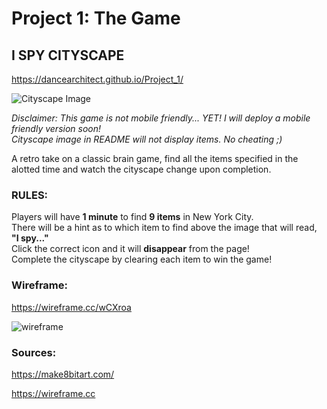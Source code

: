 # Project 1: The Game

## I SPY CITYSCAPE<br />
https://dancearchitect.github.io/Project_1/<br />

![Cityscape Image](https://user-images.githubusercontent.com/47368206/55674079-ae4dc780-587d-11e9-80c6-63bd1f709331.png)

_Disclaimer: This game is not mobile friendly... YET! I will deploy a mobile friendly version soon!_<br />
_Cityscape image in README will not display items. No cheating ;)_<br >

A retro take on a classic brain game, find all the items specified in the<br />
alotted time and watch the cityscape change upon completion.

### RULES:
Players will have **1 minute** to find **9 items** in New York City.<br />
There will be a hint as to which item to find above the image that will read, **"I spy..."**<br />
Click the correct icon and it will **disappear** from the page!<br />
Complete the cityscape by clearing each item to win the game!








### Wireframe:
https://wireframe.cc/wCXroa

![wireframe](https://media.git.generalassemb.ly/user/19638/files/6f4ef900-54ae-11e9-8097-3896aee0a228)

### Sources:
https://make8bitart.com/

https://wireframe.cc
